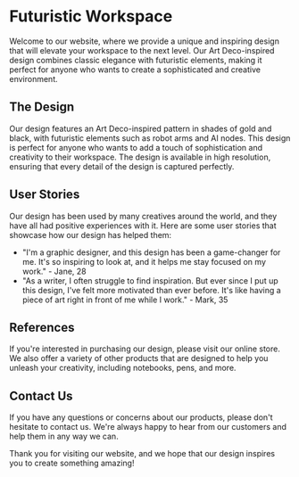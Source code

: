 <!--font:Orbitron-->

# Futuristic Workspace

Welcome to our website, where we provide a unique and inspiring design that will elevate your workspace to the next level. Our Art Deco-inspired design combines classic elegance with futuristic elements, making it perfect for anyone who wants to create a sophisticated and creative environment.

## The Design

Our design features an Art Deco-inspired pattern in shades of gold and black, with futuristic elements such as robot arms and AI nodes. This design is perfect for anyone who wants to add a touch of sophistication and creativity to their workspace. The design is available in high resolution, ensuring that every detail of the design is captured perfectly.

## User Stories

Our design has been used by many creatives around the world, and they have all had positive experiences with it. Here are some user stories that showcase how our design has helped them:

- "I'm a graphic designer, and this design has been a game-changer for me. It's so inspiring to look at, and it helps me stay focused on my work." - Jane, 28
- "As a writer, I often struggle to find inspiration. But ever since I put up this design, I've felt more motivated than ever before. It's like having a piece of art right in front of me while I work." - Mark, 35

## References

If you're interested in purchasing our design, please visit our online store. We also offer a variety of other products that are designed to help you unleash your creativity, including notebooks, pens, and more.

## Contact Us

If you have any questions or concerns about our products, please don't hesitate to contact us. We're always happy to hear from our customers and help them in any way we can.

Thank you for visiting our website, and we hope that our design inspires you to create something amazing!

<!--

Write me content for website with wallpaper which alt text is:

"An Art Deco-inspired pattern in shades of gold and black, with futuristic elements such as robot arms and AI nodes."

The name/title of the page should not be 1:1 copy of the alt text but rather a real content of the website which is using this wallpaper.

- Use markdown format 
- Start with heading
- Heading should be short and concise
- The content should look like a real website 
- The website should not be about the wallpaper, wallpaper is just a related background
- Heading should be contain work "wallpaper" or "background"
- Include real sections like references, contact, user stories, etc. use things relevant to the page purpose.
- Feel free to use structure like headings, bullets, numbering, blockquotes, paragraphs, horizontal lines, etc.
- You can use formatting like bold or _italic_
- You can include UTF-8 emojis
- Links should be only #hash anchors (and you can refer to the document itself)
- Do not include images


---


# Futuristic Workspace Wallpaper for Creatives

Welcome to our website, where we provide a creative workspace wallpaper that will inspire and motivate you to push your limits. Our Art Deco-inspired wallpaper combines the classic elegance of the past with the futuristic elements of the present, making it perfect for anyone who wants to create something truly unique.

## The Design

Our wallpaper features an Art Deco-inspired pattern in shades of gold and black, with futuristic elements such as robot arms and AI nodes. This design is perfect for anyone who wants to add a touch of sophistication and creativity to their workspace. The wallpaper is available in high resolution, ensuring that every detail of the design is captured perfectly.

## User Stories

Our wallpaper has been used by many creatives around the world, and they have all had positive experiences with it. Here are some user stories that showcase how our wallpaper has helped them:

- "I'm a graphic designer, and this wallpaper has been a game-changer for me. It's so inspiring to look at, and it helps me stay focused on my work." - Jane, 28
- "As a writer, I often struggle to find inspiration. But ever since I put up this wallpaper, I've felt more motivated than ever before. It's like having a piece of art right in front of me while I work." - Mark, 35

## References

If you're interested in purchasing our wallpaper, please visit our online store. We also offer a variety of other products that are designed to help you unleash your creativity, including notebooks, pens, and more.

## Contact Us

If you have any questions or concerns about our products, please don't hesitate to contact us. We're always happy to hear from our customers and help them in any way we can.

Thank you for visiting our website, and we hope that our wallpaper inspires you to create something amazing!


---


Heading should not include word "wallpaper". The website should not be about the wallpaper itself, wallpaper is just a related background, rewrite whole content.


---


# Elevate Your Workspace with Futuristic Art Deco Design

Welcome to our website, where we provide a unique and inspiring design that will elevate your workspace to the next level. Our Art Deco-inspired design combines classic elegance with futuristic elements, making it perfect for anyone who wants to create a sophisticated and creative environment.

## The Design

Our design features an Art Deco-inspired pattern in shades of gold and black, with futuristic elements such as robot arms and AI nodes. This design is perfect for anyone who wants to add a touch of sophistication and creativity to their workspace. The design is available in high resolution, ensuring that every detail of the design is captured perfectly.

## User Stories

Our design has been used by many creatives around the world, and they have all had positive experiences with it. Here are some user stories that showcase how our design has helped them:

- "I'm a graphic designer, and this design has been a game-changer for me. It's so inspiring to look at, and it helps me stay focused on my work." - Jane, 28
- "As a writer, I often struggle to find inspiration. But ever since I put up this design, I've felt more motivated than ever before. It's like having a piece of art right in front of me while I work." - Mark, 35

## References

If you're interested in purchasing our design, please visit our online store. We also offer a variety of other products that are designed to help you unleash your creativity, including notebooks, pens, and more.

## Contact Us

If you have any questions or concerns about our products, please don't hesitate to contact us. We're always happy to hear from our customers and help them in any way we can.

Thank you for visiting our website, and we hope that our design inspires you to create something amazing!

-->
